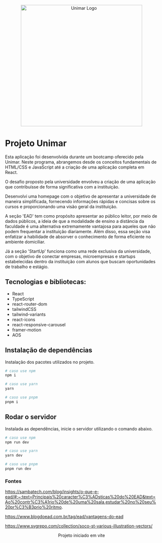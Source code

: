 <p align="center">
  <a href="https://oficial.unimar.br/" target="blank"><img src="https://upload.wikimedia.org/wikipedia/commons/c/c0/Unimar.png" width="400" alt="Unimar Logo" /></a>
</p>

# Projeto Unimar

Esta aplicação foi desenvolvida durante um bootcamp oferecido pela Unimar. Neste programa, abrangemos desde os conceitos fundamentais de HTML/CSS e JavaScript até a criação de uma aplicação completa em React.

O desafio proposto pela universidade envolveu a criação de uma aplicação que contribuísse de forma significativa com a instituição.

Desenvolvi uma homepage com o objetivo de apresentar a universidade de maneira simplificada, fornecendo informações rápidas e concisas sobre os cursos e proporcionando uma visão geral da instituição.

A seção 'EAD' tem como propósito apresentar ao público leitor, por meio de dados públicos, a ideia de que a modalidade de ensino a distância da faculdade é uma alternativa extremamente vantajosa para aqueles que não podem frequentar a instituição diariamente. Além disso, essa seção visa enfatizar a habilidade de absorver o conhecimento de forma eficiente no ambiente domiciliar.

Já a seção 'StartUp' funciona como uma rede exclusiva da universidade, com o objetivo de conectar empresas, microempresas e startups estabelecidas dentro da instituição com alunos que buscam oportunidades de trabalho e estágio.

## **Tecnologias e bibliotecas**:

- React
- TypeScript
- react-router-dom
- tailwindCSS
- tailwind-variants
- react-icons
- react-responsive-carousel
- framer-motion
- AOS

###

## Instalação de dependências

Instalação dos pacotes utilizados no projeto.

```bash
# caso use npm
npm i

# caso use yarn
yarn

# caso use pnpm
pnpm i
```

## Rodar o servidor

Instalada as dependências, inicie o servidor utilizando o comando abaixo.

```bash
# caso use npm
npm run dev

# caso use yarn
yarn dev

# caso use pnpm
pnpm run dev
```

### Fontes

https://sambatech.com/blog/insights/o-que-e-ead/#:~:text=Principais%20caracter%C3%ADsticas%20do%20EAD&text=Ao%20contr%C3%A1rio%20de%20uma%20sala,estudar%20no%20seu%20pr%C3%B3prio%20ritmo.

https://www.blogdoead.com.br/tag/ead/vantagens-do-ead

https://www.svgrepo.com/collection/soco-st-various-illustration-vectors/

<p align="center">Projeto iniciado em vite</p>
